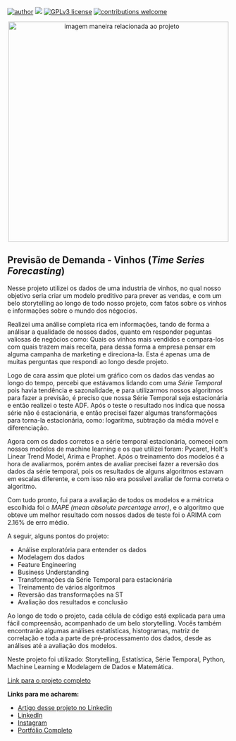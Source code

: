 [![author](https://img.shields.io/badge/author-felipeferreira-red.svg)](https://www.linkedin.com/in/felipeferreiratids/) [![](https://img.shields.io/badge/python-3.7+-blue.svg)](https://www.python.org/downloads/release/python-365/) [![GPLv3 license](https://img.shields.io/badge/License-GPLv3-blue.svg)](http://perso.crans.org/besson/LICENSE.html) [![contributions welcome](https://img.shields.io/badge/contributions-welcome-brightgreen.svg?style=flat)](https://github.com/ferreiramar96/Data_Science)

<p align="center">
  <img src="https://raw.githubusercontent.com/ferreiramar96/Previsao_Demanda_Vinhos_Time_Series/main/Imagens/capa.png" alt="imagem maneira relacionada ao projeto"height=500px >
</p>

## Previsão de Demanda - Vinhos (*Time Series Forecasting*)
Nesse projeto utilizei os dados de uma industria de vinhos, no qual nosso objetivo seria criar um modelo preditivo para prever as vendas, e com um belo storytelling ao longo de todo nosso projeto, com fatos sobre os vinhos e informações sobre o mundo dos négocios.

Realizei uma análise completa rica em informações, tando de forma a análisar a qualidade de nossos dados, quanto em responder peguntas valiosas de negócios como: Quais os vinhos mais vendidos e compara-los com quais trazem mais receita, para dessa forma a empresa pensar em alguma campanha de marketing e direciona-la. Esta é apenas uma de muitas perguntas que respondi ao longo desde projeto. 

Logo de cara assim que plotei um gráfico com os dados das vendas ao longo do tempo, percebi que estávamos lidando com uma *Série Temporal* pois havia tendência e sazonalidade, e para utilizarmos nossos algoritmos para fazer a previsão, é preciso que nossa Série Temporal seja estacionária e então realizei o teste ADF. Após o teste o resultado nos indica que nossa série não é estacionária, e então precisei fazer algumas transformações para torna-la estacionária, como: logaritma, subtração da média móvel e diferenciação.

Agora com os dados corretos e a série temporal estacionária, comecei com nossos modelos de machine learning e os que utilizei foram: Pycaret, Holt's Linear Trend Model, Arima e Prophet. Após o treinamento dos modelos é a hora de avaliarmos, porém antes de avaliar precisei fazer a reversão dos dados da série temporal, pois os resultados de alguns algoritmos estavam em escalas diferente, e com isso não era possível avaliar de forma correta o algoritmo.

Com tudo pronto, fui para a avaliação de todos os modelos e a métrica escolhida foi o *MAPE (mean absolute percentage error)*, e o algoritmo que obteve um melhor resultado com nossos dados de teste foi o ARIMA com 2.16% de erro médio.

A seguir, alguns pontos do projeto:
* Análise exploratória para entender os dados
* Modelagem dos dados
* Feature Engineering
* Business Understanding
* Transformações da Série Temporal para estacionária
* Treinamento de vários algoritmos
* Reversão das transformações na ST
* Avaliação dos resultados e conclusão

Ao longo de todo o projeto, cada célula de código está explicada para uma fácil compreensão, acompanhado de um belo storytelling. Vocês também encontrarão algumas análises estatísticas, histogramas, matriz de correlação e toda a parte de pré-processamento dos dados, desde as análises até a avaliação dos modelos.

Neste projeto foi utilizado: Storytelling, Estatística, Série Temporal, Python, Machine Learning e Modelagem de Dados e Matemática.


[Link para o projeto completo](https://github.com/ferreiramar96/Previsao_Demanda_Vinhos_Time_Series/blob/main/Previs%C3%A3o_de_Demanda_Vinhos_(S%C3%A9rie_Temporal).ipynb)

**Links para me acharem:**
* [Artigo desse projeto no Linkedin](https://www.linkedin.com/posts/felipeferreiratids_projeto-project-machinelearning-activity-7108176608930201600-p4X9?utm_source=share&utm_medium=member_desktop)
* [LinkedIn](https://www.linkedin.com/in/felipeferreiratids/)
* [Instagram](https://www.instagram.com/ferreiramar96/)
* [Portfólio Completo](https://github.com/ferreiramar96/Data_Science)
